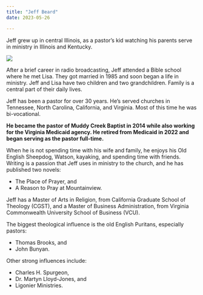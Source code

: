 ```yaml
---
title: "Jeff Beard"
date: 2023-05-26

---
```


<!-- TODO get another picture of jeff for variety's sake -->

Jeff grew up in central Illinois, as a pastor’s kid watching his parents serve in ministry in Illinois and Kentucky. 



![](/mcbc_website/img/jeff-lisa.jpg)

After a brief career in radio broadcasting, Jeff attended a Bible school where he met Lisa. They got married in 1985 and soon began a life in ministry. Jeff and Lisa have two children and two grandchildren. Family is a central part of their daily lives.

Jeff has been a pastor for over 30 years. He’s served churches in Tennessee, North Carolina, California, and Virginia. Most of this time he was bi-vocational. 

**He became the pastor of Muddy Creek Baptist in 2014 while also working for the Virginia Medicaid agency. He retired from Medicaid in 2022 and began serving as the pastor full-time.**

When he is not spending time with his wife and family, he enjoys his Old English Sheepdog, Watson, kayaking, and spending time with friends. Writing is a passion that Jeff  uses in ministry to the church, and he has published two novels: 

- The Place of Prayer, and 
- A Reason to Pray at Mountainview. 

Jeff has a Master of Arts in Religion, from California Graduate School of Theology (CGST), and a Master of Business Administration, from Virginia Commonwealth University School of Business (VCU).

The biggest theological influence is the old English Puritans, especially pastors:

 - Thomas Brooks, and 
- John Bunyan. 

Other strong influences include: 

- Charles H. Spurgeon, 
- Dr. Martyn Lloyd-Jones, and 
- Ligonier Ministries.


